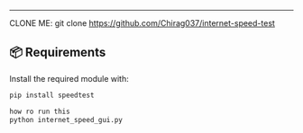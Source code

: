 
---
CLONE ME: git clone https://github.com/Chirag037/internet-speed-test
## 📦 Requirements

Install the required module with:

```bash
pip install speedtest

how ro run this 
python internet_speed_gui.py
